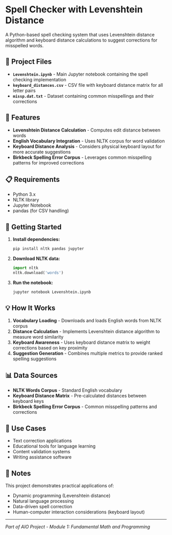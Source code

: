 # Spell Checker with Levenshtein Distance

A Python-based spell checking system that uses Levenshtein distance algorithm and keyboard distance calculations to suggest corrections for misspelled words.

## 📁 Project Files

- **`Levenshtein.ipynb`** - Main Jupyter notebook containing the spell checking implementation
- **`keyboard_distances.csv`** - CSV file with keyboard distance matrix for all letter pairs
- **`missp.dat.txt`** - Dataset containing common misspellings and their corrections

## 🔧 Features

- **Levenshtein Distance Calculation** - Computes edit distance between words
- **English Vocabulary Integration** - Uses NLTK corpus for word validation
- **Keyboard Distance Analysis** - Considers physical keyboard layout for more accurate suggestions
- **Birkbeck Spelling Error Corpus** - Leverages common misspelling patterns for improved corrections

## 📋 Requirements

- Python 3.x
- NLTK library
- Jupyter Notebook
- pandas (for CSV handling)

## 🚀 Getting Started

1. **Install dependencies:**
   ```bash
   pip install nltk pandas jupyter
   ```

2. **Download NLTK data:**
   ```python
   import nltk
   nltk.download('words')
   ```

3. **Run the notebook:**
   ```bash
   jupyter notebook Levenshtein.ipynb
   ```

## 💡 How It Works

1. **Vocabulary Loading** - Downloads and loads English words from NLTK corpus
2. **Distance Calculation** - Implements Levenshtein distance algorithm to measure word similarity
3. **Keyboard Awareness** - Uses keyboard distance matrix to weight corrections based on key proximity
4. **Suggestion Generation** - Combines multiple metrics to provide ranked spelling suggestions

## 📊 Data Sources

- **NLTK Words Corpus** - Standard English vocabulary
- **Keyboard Distance Matrix** - Pre-calculated distances between keyboard keys
- **Birkbeck Spelling Error Corpus** - Common misspelling patterns and corrections

## 🎯 Use Cases

- Text correction applications
- Educational tools for language learning
- Content validation systems
- Writing assistance software

## 📝 Notes

This project demonstrates practical applications of:
- Dynamic programming (Levenshtein distance)
- Natural language processing
- Data-driven spell correction
- Human-computer interaction considerations (keyboard layout)

---

*Part of AIO Project - Module 1: Fundamental Math and Programming*
